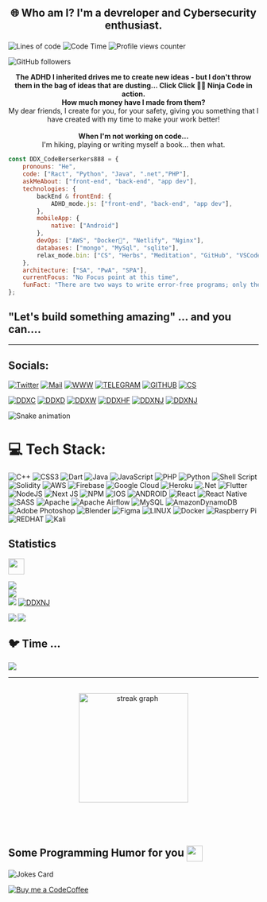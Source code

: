 ## <p align="center"> 🌐 Who am I? I'm a devreloper and Cybersecurity enthusiast. </p>


![Lines of code](https://img.shields.io/badge/From%20Hello%20World%20I%27ve%20Written-2.1%20million%20lines%20of%20code-blue)
![Code Time](http://img.shields.io/badge/Code%20Time-1%2C828%20hrs%209%27mins-blue)
![Profile views counter](https://komarev.com/ghpvc/?username=rishavanand&&style=flat-square)  

![GitHub followers](https://img.shields.io/github/followers/CodeBerserkers888?label=Follow&style=social)

<p align="center">
<b>The ADHD I inherited drives me to create new ideas - but I don't throw them in the bag of ideas that are dusting... Click Click 🥷🏻 Ninja Code in action.</b><br>
<b>How much money have I made from them?</b><br>
My dear friends, I create for you, for your safety, giving you something that I have created with my time to make your work better!<br>
<br>
<b>When I'm not working on code...</b><br>
I'm hiking, playing or writing myself a book... then what.</p>


```javascript
const DDX_CodeBerserkers888 = {
    pronouns: "He",
    code: ["Ract", "Python", "Java", ".net","PHP"],
    askMeAbout: ["front-end", "back-end", "app dev"],
    technologies: {
        backEnd & frontEnd: {
            ADHD_mode.js: ["front-end", "back-end", "app dev"],
        },
        mobileApp: {
            native: ["Android"]
        },
        devOps: ["AWS", "Docker🐳", "Netlify", "Nginx"],
        databases: ["mongo", "MySql", "sqlite"],
        relax_mode.bin: ["CS", "Herbs", "Meditation", "GitHub", "VSCode", "(.)(.)"]
    },
    architecture: ["SA", "PwA", "SPA"],
    currentFocus: "No Focus point at this time",
    funFact: "There are two ways to write error-free programs; only the third one works"
};
```

## "Let's build something amazing" ... and you can.... 



----------------------------------------------

## Socials:

[![Twitter](https://img.shields.io/badge/Twitter-1DA1F2?style=for-the-badge&logo=twitter&logoColor=white)](https://twitter.com/dax_dxsolution) 
[![Mail](https://img.shields.io/badge/Tutanota-840010?style=for-the-badge&logo=Tutanota&logoColor=white)](mailto:partnership@ddx-solutuions.com) 
[![WWW](https://img.shields.io/badge/website-000000?style=for-the-badge&logo=About.me&logoColor=white)](https://www.ddx-solutuions.com)
[![TELEGRAM](https://img.shields.io/badge/Telegram-2CA5E0?style=for-the-badge&logo=telegram&logoColor=white)](https://t.me/ddxsolutions)
[![GITHUB](https://img.shields.io/badge/GitHub-100000?style=for-the-badge&logo=github&logoColor=white)](https://github.com/Bulli77)
[![CS](https://img.shields.io/badge/Counter_Strike-000000?style=for-the-badge&logo=counter-strike&logoColor=white)](https://counter-strike.com)

[![DDXC](https://img.shields.io/badge/Visionary%20-Coder-blue)](https://www.ddx-solutuions.com/)
[![DDXD](https://img.shields.io/badge/Visionary%20-Devloper-brightgreen)](https://www.ddx-solutuions.com/)
[![DDXW](https://img.shields.io/badge/RubberDucky-Coding%20-yellow?style=flat-square&logo=rubber&logoColor=orange)](https://github.com/Bulli77)
[![DDXHF](https://img.shields.io/badge/FreeFree--Thinking%20Mind-Hackathon-yellow)](https://www.ddx-solutuions.com/)
[![DDXNJ](https://img.shields.io/badge/Ninja-Programmer-HVIT)](https://www.ddx-solutuions.com/)
[![DDXNJ](https://img.shields.io/badge/Crunch-Time-red)](https://www.ddx-solutuions.com/)



![Snake animation](https://github.com/eagrundy/eagrundy/blob/output/github-contribution-grid-snake.svg)

# 💻 Tech Stack:
![C++](https://img.shields.io/badge/c++-%2300599C.svg?style=plastic&logo=c%2B%2B&logoColor=white) ![CSS3](https://img.shields.io/badge/css3-%231572B6.svg?style=plastic&logo=css3&logoColor=white) ![Dart](https://img.shields.io/badge/dart-%230175C2.svg?style=plastic&logo=dart&logoColor=white) ![Java](https://img.shields.io/badge/java-%23ED8B00.svg?style=plastic&logo=java&logoColor=white) ![JavaScript](https://img.shields.io/badge/javascript-%23323330.svg?style=plastic&logo=javascript&logoColor=%23F7DF1E) ![PHP](https://img.shields.io/badge/php-%23777BB4.svg?style=plastic&logo=php&logoColor=white) ![Python](https://img.shields.io/badge/python-3670A0?style=plastic&logo=python&logoColor=ffdd54) ![Shell Script](https://img.shields.io/badge/shell_script-%23121011.svg?style=plastic&logo=gnu-bash&logoColor=white) ![Solidity](https://img.shields.io/badge/Solidity-%23363636.svg?style=plastic&logo=solidity&logoColor=white) ![AWS](https://img.shields.io/badge/AWS-%23FF9900.svg?style=plastic&logo=amazon-aws&logoColor=white) ![Firebase](https://img.shields.io/badge/firebase-%23039BE5.svg?style=plastic&logo=firebase) ![Google Cloud](https://img.shields.io/badge/Google%20Cloud-%234285F4.svg?style=plastic&logo=google-cloud&logoColor=white) ![Heroku](https://img.shields.io/badge/heroku-%23430098.svg?style=plastic&logo=heroku&logoColor=white) ![.Net](https://img.shields.io/badge/.NET-5C2D91?style=plastic&logo=.net&logoColor=white) ![Flutter](https://img.shields.io/badge/Flutter-%2302569B.svg?style=plastic&logo=Flutter&logoColor=white) ![NodeJS](https://img.shields.io/badge/node.js-6DA55F?style=plastic&logo=node.js&logoColor=white) ![Next JS](https://img.shields.io/badge/Next-black?style=plastic&logo=next.js&logoColor=white) ![NPM](https://img.shields.io/badge/NPM-%23000000.svg?style=plastic&logo=npm&logoColor=white) ![IOS](https://img.shields.io/badge/IOS-%2320232a.svg?style=plastic&logo=apple&logoColor=white) ![ANDROID](https://img.shields.io/badge/android-%2320232a.svg?style=plastic&logo=android&logoColor=%a4c639) ![React](https://img.shields.io/badge/react-%2320232a.svg?style=plastic&logo=react&logoColor=%2361DAFB) ![React Native](https://img.shields.io/badge/react_native-%2320232a.svg?style=plastic&logo=react&logoColor=%2361DAFB) ![SASS](https://img.shields.io/badge/SASS-hotpink.svg?style=plastic&logo=SASS&logoColor=white) ![Apache](https://img.shields.io/badge/apache-%23D42029.svg?style=plastic&logo=apache&logoColor=white) ![Apache Airflow](https://img.shields.io/badge/Apache%20Airflow-017CEE?style=plastic&logo=Apache%20Airflow&logoColor=white) ![MySQL](https://img.shields.io/badge/mysql-%2300f.svg?style=plastic&logo=mysql&logoColor=white) ![AmazonDynamoDB](https://img.shields.io/badge/Amazon%20DynamoDB-4053D6?style=plastic&logo=Amazon%20DynamoDB&logoColor=white) ![Adobe Photoshop](https://img.shields.io/badge/adobephotoshop-%2331A8FF.svg?style=plastic&logo=adobephotoshop&logoColor=white) ![Blender](https://img.shields.io/badge/blender-%23F5792A.svg?style=plastic&logo=blender&logoColor=white) 	![Figma](https://img.shields.io/badge/figma-%23F24E1E.svg?style=plastic&logo=figma&logoColor=white) ![LINUX](https://img.shields.io/badge/Linux-FCC624?style=plastic&logo=linux&logoColor=black) ![Docker](https://img.shields.io/badge/docker-%230db7ed.svg?style=plastic&logo=docker&logoColor=white) ![Raspberry Pi](https://img.shields.io/badge/-RaspberryPi-C51A4A?style=plastic&logo=Raspberry-Pi) ![REDHAT](https://img.shields.io/badge/Red%20Hat-EE0000?style=for-the-badge&logo=redhat&logoColor=white) ![Kali](https://img.shields.io/badge/Kali_Linux-557C94?style=for-the-badge&logo=kali-linux&logoColor=white) 

## Statistics 
<img src='https://raw.githubusercontent.com/rahulbanerjee26/githubProfileReadmeGenerator/main/gifs/github.gif' width='32px' height=32px>

![](https://github-stats-sigma-five.vercel.app/api?username=Bulli77&theme=react&hide_border=false&include_all_commits=true&count_private=true)<br/>
![](https://github-readme-streak-stats.herokuapp.com/?user=Bulli77&theme=react&hide_border=false)<br/>
![](https://github-stats-sigma-five.vercel.app/api/top-langs/?username=Bulli77&theme=react&hide_border=false&include_all_commits=true&count_private=true&layout=compact)
[![DDXNJ](https://www.codewars.com/users/CodeBerserkers888/badges/small)](https://www.ddx-solutuions.com/)




<a href="https://github.com/anuraghazra/github-readme-stats">
<img align="left" src="https://github-readme-stats.vercel.app/api?username=CodeBerserkers888&count_private=true&show_icons=true&theme=default" />
</a>
<a href="https://github.com/anuraghazra/convoychat">
<img align="center" src="https://github-readme-stats.vercel.app/api/top-langs/?username=CodeBerserkers888&theme=default" />
</a>




## 🐦 Time ...
[![](https://gtce.itsvg.in/api?username=dax_dxsolution)](https://github.com/VishwaGauravIn/github-twitter-card-embed)




<!-- END BADGIE TIME -->

---



<br/>  


<div align="center">
  <img src="https://streak-stats.demolab.com?user=CodeBerserkers888&locale=en&mode=daily&theme=dark&hide_border=false&border_radius=5&order=3" height="220" alt="streak graph"  />
</div>

###
  

<br/>  


<br />

<h2> Some Programming Humor for you <img align ='center' src='https://raw.githubusercontent.com/rahulbanerjee26/githubProfileReadmeGenerator/main/gifs/winkFace.gif' width = '32px' height= '32px'></h2>

![Jokes Card](https://readme-jokes.vercel.app/api?theme=cobalt)

[![Buy me a CodeCoffee](https://img.buymeacoffee.com/button-api/?text=Buy%20me%20a%20CodeCoffee&emoji=☕&slug=codeberserker&button_colour=FFDD00&font_colour=000000&font_family=Cookie&outline_colour=000000&coffee_colour=ffffff)](https://www.buymeacoffee.com/codeberserker)

